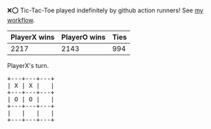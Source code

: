 :x::o: Tic-Tac-Toe played indefinitely by github action runners! See [my workflow](.github/workflows/play.yaml).

|PlayerX wins|PlayerO wins|Ties|
|-|-|-|
|2217|2143|994|

PlayerX's turn.

<pre>
+---+---+---+
| X | X |   |
+---+---+---+
| O | O |   |
+---+---+---+
|   |   |   |
+---+---+---+
</pre>